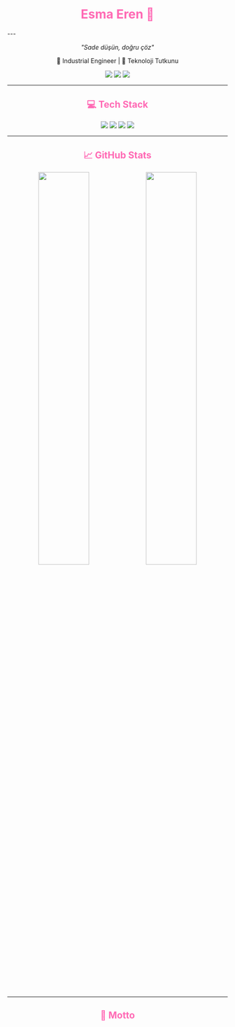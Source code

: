 <h1 align="center" style="color:#ff69b4;">Esma Eren 🐼 </h1>
---
<p align="center">
  <em>"Sade düşün, doğru çöz" </em>
</p>


<p align="center">
  🚀 Industrial Engineer | 🎯 Teknoloji Tutkunu
</p>

<p align="center">
   <a href="mailto:esma_eren147@hotmail.com"><img src="https://img.shields.io/badge/Hotmail-0078D4?style=for-the-badge&logo=microsoft-outlook&logoColor=white"/></a>
  <a href="https://github.com/1esmaeren"><img src="https://img.shields.io/badge/GitHub-000000?style=for-the-badge&logo=github&logoColor=white"/></a>
  <a href="https://www.linkedin.com/in/esma-eren-5b2925158/"><img src="https://img.shields.io/badge/LinkedIn-0077B5?style=for-the-badge&logo=linkedin&logoColor=white"/></a>
</p>

---

<h2 align="center" style="color:#ff69b4;">💻 Tech Stack</h2>

<p align="center">
  <img src="https://img.shields.io/badge/PHP-777BB4?style=for-the-badge&logo=php&logoColor=white"/>
  <img src="https://img.shields.io/badge/MySQL-4479A1?style=for-the-badge&logo=mysql&logoColor=white"/>
  <img src="https://img.shields.io/badge/HTML5-E34F26?style=for-the-badge&logo=html5&logoColor=white"/>
  <img src="https://img.shields.io/badge/CSS3-1572B6?style=for-the-badge&logo=css3&logoColor=white"/>
</p>

---

<h2 align="center" style="color:#ff69b4;">📈 GitHub Stats</h2>

<p align="center">
  <img src="https://github-readme-stats.vercel.app/api?username=1esmaeren&show_icons=true&theme=aura" width="48%"/>
  <img src="https://github-readme-stats.vercel.app/api/top-langs/?username=1esmaeren&layout=compact&theme=aura" width="48%"/>
</p>

---

<h2 align="center" style="color:#ff69b4;">🌱 Motto</h2>

